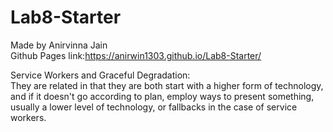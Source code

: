 # Lab8-Starter
Made by Anirvinna Jain<br>
Github Pages link:https://anirwin1303.github.io/Lab8-Starter/<br> 

Service Workers and Graceful Degradation:<br>
They are related in that they are both start with a higher form of technology, and if it doesn't go according to plan, employ ways to present something, usually a lower level of technology, or fallbacks in the case of service workers.
